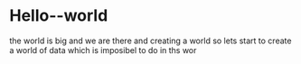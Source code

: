 # Hello--world
the world is big and we are there and creating a world so lets start to create a world of data which is imposibel to do in ths wor
